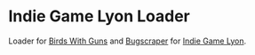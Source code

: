 # Indie Game Lyon Loader 
Loader for [Birds With Guns](https://yolwoocle.itch.io/birds-with-guns) and [Bugscraper](https://yolwoocle.itch.io/bugscraper) for [Indie Game Lyon](https://www.indiegamelyon.com/).
